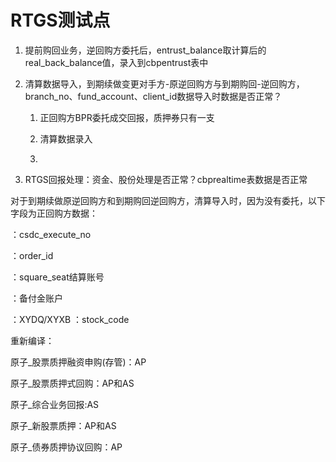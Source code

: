 # RTGS测试点

1. 提前购回业务，逆回购方委托后，entrust_balance取计算后的real_back_balance值，录入到cbpentrust表中

2. 清算数据导入，到期续做变更对手方-原逆回购方与到期购回-逆回购方，branch_no、fund_account、client_id数据导入时数据是否正常？

   1. 正回购方BPR委托成交回报，质押券只有一支

   2. 清算数据录入

   3. 

3. RTGS回报处理：资金、股份处理是否正常？cbprealtime表数据是否正常





对于到期续做原逆回购方和到期购回逆回购方，清算导入时，因为没有委托，以下字段为正回购方数据：

<ExctnId> ：csdc_execute_no

<TradOrdrId>：order_id

<SttlmUnt> ：square_seat结算账号

<SttlmAcct> ：备付金账户

<ClrBizTp>：XYDQ/XYXB
<SctyID> ：stock_code



重新编译：

原子_股票质押融资申购(存管)：AP

原子_股票质押式回购：AP和AS

原子_综合业务回报:AS

原子_新股票质押：AP和AS

原子_债券质押协议回购：AP

